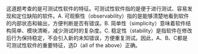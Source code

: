 这道题考查的是可测试性软件的特征。可测试性软件指的是便于进行测试、容易发现和定位缺陷的软件。A. 可观察性（observability）指的是能够清楚地看到软件的内部状态和输出，方便判断是否有错误。B. 简单性（simplicity）意味着软件结构简单、模块清晰，减少测试时的复杂度。C. 稳定性（stability）是指软件在修改后行为保持稳定，不会引入新的未知错误，方便重复测试。因此，A、B、C都是可测试性软件的重要特征，选D（all of the above）正确。
